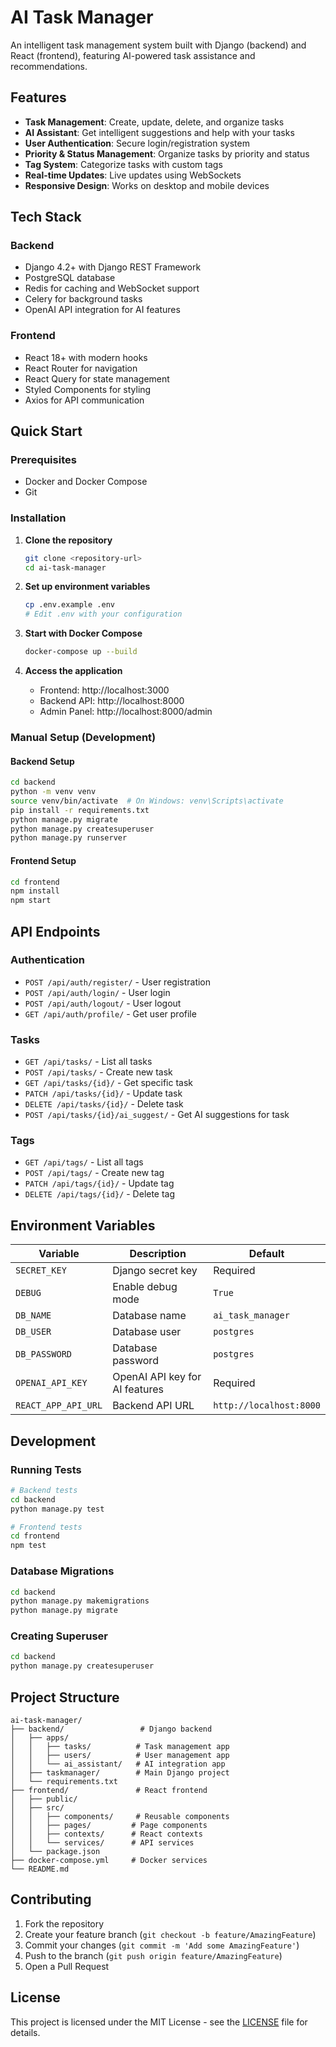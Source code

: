 # AI Task Manager

An intelligent task management system built with Django (backend) and React (frontend), featuring AI-powered task assistance and recommendations.

## Features

- **Task Management**: Create, update, delete, and organize tasks
- **AI Assistant**: Get intelligent suggestions and help with your tasks
- **User Authentication**: Secure login/registration system  
- **Priority & Status Management**: Organize tasks by priority and status
- **Tag System**: Categorize tasks with custom tags
- **Real-time Updates**: Live updates using WebSockets
- **Responsive Design**: Works on desktop and mobile devices

## Tech Stack

### Backend
- Django 4.2+ with Django REST Framework
- PostgreSQL database
- Redis for caching and WebSocket support
- Celery for background tasks
- OpenAI API integration for AI features

### Frontend
- React 18+ with modern hooks
- React Router for navigation
- React Query for state management
- Styled Components for styling
- Axios for API communication

## Quick Start

### Prerequisites
- Docker and Docker Compose
- Git

### Installation

1. **Clone the repository**
   ```bash
   git clone <repository-url>
   cd ai-task-manager
   ```

2. **Set up environment variables**
   ```bash
   cp .env.example .env
   # Edit .env with your configuration
   ```

3. **Start with Docker Compose**
   ```bash
   docker-compose up --build
   ```

4. **Access the application**
   - Frontend: http://localhost:3000
   - Backend API: http://localhost:8000
   - Admin Panel: http://localhost:8000/admin

### Manual Setup (Development)

#### Backend Setup
```bash
cd backend
python -m venv venv
source venv/bin/activate  # On Windows: venv\Scripts\activate
pip install -r requirements.txt
python manage.py migrate
python manage.py createsuperuser
python manage.py runserver
```

#### Frontend Setup
```bash
cd frontend
npm install
npm start
```

## API Endpoints

### Authentication
- `POST /api/auth/register/` - User registration
- `POST /api/auth/login/` - User login
- `POST /api/auth/logout/` - User logout
- `GET /api/auth/profile/` - Get user profile

### Tasks
- `GET /api/tasks/` - List all tasks
- `POST /api/tasks/` - Create new task
- `GET /api/tasks/{id}/` - Get specific task
- `PATCH /api/tasks/{id}/` - Update task
- `DELETE /api/tasks/{id}/` - Delete task
- `POST /api/tasks/{id}/ai_suggest/` - Get AI suggestions for task

### Tags
- `GET /api/tags/` - List all tags
- `POST /api/tags/` - Create new tag
- `PATCH /api/tags/{id}/` - Update tag
- `DELETE /api/tags/{id}/` - Delete tag

## Environment Variables

| Variable | Description | Default |
|----------|-------------|---------|
| `SECRET_KEY` | Django secret key | Required |
| `DEBUG` | Enable debug mode | `True` |
| `DB_NAME` | Database name | `ai_task_manager` |
| `DB_USER` | Database user | `postgres` |
| `DB_PASSWORD` | Database password | `postgres` |
| `OPENAI_API_KEY` | OpenAI API key for AI features | Required |
| `REACT_APP_API_URL` | Backend API URL | `http://localhost:8000` |

## Development

### Running Tests
```bash
# Backend tests
cd backend
python manage.py test

# Frontend tests  
cd frontend
npm test
```

### Database Migrations
```bash
cd backend
python manage.py makemigrations
python manage.py migrate
```

### Creating Superuser
```bash
cd backend
python manage.py createsuperuser
```

## Project Structure

```
ai-task-manager/
├── backend/                 # Django backend
│   ├── apps/
│   │   ├── tasks/          # Task management app
│   │   ├── users/          # User management app
│   │   └── ai_assistant/   # AI integration app
│   ├── taskmanager/        # Main Django project
│   └── requirements.txt
├── frontend/               # React frontend
│   ├── public/
│   ├── src/
│   │   ├── components/     # Reusable components
│   │   ├── pages/         # Page components
│   │   ├── contexts/      # React contexts
│   │   └── services/      # API services
│   └── package.json
├── docker-compose.yml     # Docker services
└── README.md
```

## Contributing

1. Fork the repository
2. Create your feature branch (`git checkout -b feature/AmazingFeature`)
3. Commit your changes (`git commit -m 'Add some AmazingFeature'`)
4. Push to the branch (`git push origin feature/AmazingFeature`)
5. Open a Pull Request

## License

This project is licensed under the MIT License - see the [LICENSE](LICENSE) file for details.
